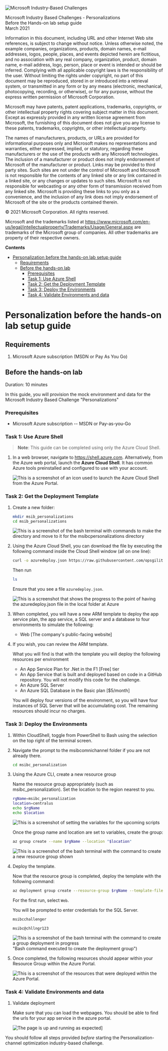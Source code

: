 ![Microsoft Industry-Based Challenges](https://www.microsoft.com/en-us/)

<div class="MCWHeader1">
Microsoft Industry Based Challenges - Personalizations
</div>

<div class="MCWHeader2">
Before the Hands-on lab setup guide
</div>

<div class="MCWHeader3">
March 2021
</div>

Information in this document, including URL and other Internet Web site references, is subject to change without notice. Unless otherwise noted, the example companies, organizations, products, domain names, e-mail addresses, logos, people, places, and events depicted herein are fictitious, and no association with any real company, organization, product, domain name, e-mail address, logo, person, place or event is intended or should be inferred. Complying with all applicable copyright laws is the responsibility of the user. Without limiting the rights under copyright, no part of this document may be reproduced, stored in or introduced into a retrieval system, or transmitted in any form or by any means (electronic, mechanical, photocopying, recording, or otherwise), or for any purpose, without the express written permission of Microsoft Corporation.

Microsoft may have patents, patent applications, trademarks, copyrights, or other intellectual property rights covering subject matter in this document. Except as expressly provided in any written license agreement from Microsoft, the furnishing of this document does not give you any license to these patents, trademarks, copyrights, or other intellectual property.

The names of manufacturers, products, or URLs are provided for informational purposes only and Microsoft makes no representations and warranties, either expressed, implied, or statutory, regarding these manufacturers or the use of the products with any Microsoft technologies. The inclusion of a manufacturer or product does not imply endorsement of Microsoft of the manufacturer or product. Links may be provided to third party sites. Such sites are not under the control of Microsoft and Microsoft is not responsible for the contents of any linked site or any link contained in a linked site, or any changes or updates to such sites. Microsoft is not responsible for webcasting or any other form of transmission received from any linked site. Microsoft is providing these links to you only as a convenience, and the inclusion of any link does not imply endorsement of Microsoft of the site or the products contained therein.

© 2021 Microsoft Corporation. All rights reserved.

Microsoft and the trademarks listed at <https://www.microsoft.com/en-us/legal/intellectualproperty/Trademarks/Usage/General.aspx> are trademarks of the Microsoft group of companies. All other trademarks are property of their respective owners.

**Contents**

<!-- TOC -->

- [Personalization before the hands-on lab setup guide](#personalization-before-the-hands-on-lab-setup-guide)
  - [Requirements](#requirements)
  - [Before the hands-on lab](#before-the-hands-on-lab)
    - [Prerequisites](#prerequisites)
    - [Task 1: Use Azure Shell](#task-1-use-azure-shell)
    - [Task 2: Get the Deployment Template](#task-2-get-the-deployment-template)
    - [Task 3: Deploy the Environments](#task-3-deploy-the-environments)
    - [Task 4: Validate Environments and data](#task-4-validate-environments-and-data)

<!-- /TOC -->

# Personalization before the hands-on lab setup guide

## Requirements

1.  Microsoft Azure subscription (MSDN or Pay As You Go)

## Before the hands-on lab

Duration: 10 minutes

In this guide, you will provision the mock environment and data for the Microsoft Industry Based Challenge "Personalizations"

### Prerequisites

-   Microsoft Azure subscription -- MSDN or Pay-as-you-Go

### Task 1: Use Azure Shell

>**Note**: This guide can be completed using only the Azure Cloud Shell.

1.  In a web browser, navigate to https://shell.azure.com. Alternatively, from the Azure web portal, launch the **Azure Cloud Shell**. It has common Azure tools preinstalled and configured to use with your account.

    ![This is a screenshot of an icon used to launch the Azure Cloud Shell from the Azure Portal.](media/azurecloud.png "Azure Cloud Shell launch icon")


### Task 2: Get the Deployment Template

1.  Create a new folder:

    ```bash  
    mkdir msib_personalizations
    cd msib_personalizations
    ```  

    ![This is a screenshot of the bash terminal with commands to make the directory and move to it for the msibcpersonalizations directory](media/image2001.png "The directory msibcpersonalizations is created and the terminal is ready to accept a new command")

1.  Using the Azure Cloud Shell, you can download the file by executing the following command inside the Cloud Shell window (all on one line):

    ```bash
    curl -o azuredeploy.json https://raw.githubusercontent.com/opsgilitybrian/PartsUnlimited5/main/azuredeploy.json
    ```  

    Then run 

    ```bash  
    ls
    ```  
    
    Ensure that you see a file `azuredeploy.json`.

    ![This is a screenshot that shows the progress to the point of having the azuredeploy.json file in the local folder at Azure](media/image2002.png "The ls command is executed to show that azuredeploy.json is in the local directory")

3.  When completed, you will have a new ARM template to deploy the app service plan, the app service, a SQL server and a database to four environments to simulate the following:  

    *   Web [The company's public-facing website]

   
4.  If you wish, you can review the ARM template.  

    What you will find is that with the template you will deploy the following resources per environment

    *   An App Service Plan for .Net in the F1 [Free] tier
    *   An App Service that is built and deployed based on code in a GitHub repository.  You will not modify this code for the challenge.  
    *   An Azure SQL Server 
    *   An Azure SQL Database in the Basic plan [$5/month]

    You will deploy four versions of the environment, so you will have four instances of SQL Server that will be accumulating cost.  The remaining resources should incur no charges.

### Task 3: Deploy the Environments

1. Within CloudShell, toggle from PowerShell to Bash using the selection on the top right of the terminal screen.
   
2. Navigate the prompt to the msibcomnichannel folder if you are not already there.

    ```bash  
    cd msibc_personalization
    ```  
   
3. Using the Azure CLI, create a new resource group  

    Name the resource group appropriately (such as msibc_personalization).  Set the location to the region nearest to you. 

    ```bash  
    rgName=msibc_personalization
    location=centralus
    echo $rgName
    echo $location
    ```  

    ![This is a screenshot of setting the variables for the upcoming scripts](media/image2003.png "Bash commands to create and show the values of two new variables")
    
    Once the group name and location are set to variables, create the group:  

    ```bash
    az group create --name $rgName --location "$location"  
    ```  

    ![This is a screenshot of the bash terminal with the command to create a new resource group shown](media/image2004.png "Bash command executed and the resource group details are shown when the command completed")

4. Deploy the template.

    Now that the resource group is completed, deploy the template with the following command:

    ```bash
    az deployment group create --resource-group $rgName --template-file "azuredeploy.json"  
    ```  

    For the first run, select `Web`.   

    You will be prompted to enter credentials for the SQL Server.  

    ```bash  
    msibcchallenger
    ```  

    ```bash
    msibc@chllngr123
    ```  

    ![This is a screenshot of the bash terminal with the command to create a group deployment in progress](media/personalizedwebdeploy.png) "Bash command executed to create the deployment group")


5.  Once completed, the following resources should appear within your Resource Group within the Azure Portal.
    
    ![This is a screenshot of the resources that were deployed within the Azure Portal.](media/before_personal_completed.png "Deployed resources to Resource Group in the Azure Portal")

    
### Task 4: Validate Environments and data

1. Validate deployment

    Make sure that you can load the webpages.  You should be able to find the urls for your app service in the azure portal.

    ![The page is up and running as expected](media/hol_final.png "The page loads on refresh after initial failure")]



You should follow all steps provided *before* starting the Personalization-channel optimization industry-based challenge.

